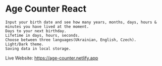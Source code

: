 # Age Counter React

    Input your birth date and see how many years, months, days, hours & minutes you have lived at the moment.
    Days to your next birthday.
    Lifetime in days, hours, seconds.
    Choose between three languages(Ukrainian, English, Czech).
    Light/Dark theme.
    Saving data in local storage.


Live Website: 
https://age-counter.netlify.app

